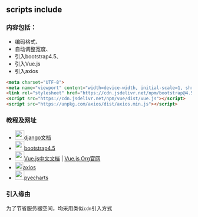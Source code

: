 ## scripts include

### 内容包括：
- 编码格式、
- 自动调整宽度、
- 引入bootstrap4.5、
- 引入Vue.js
- 引入axios
```html
<meta charset="UTF-8">
<meta name="viewport" content="width=device-width, initial-scale=1, shrink-to-fit=no">
<link rel="stylesheet" href="https://cdn.jsdelivr.net/npm/bootstrap@4.5.0/dist/css/bootstrap.min.css" integrity="sha384-9aIt2nRpC12Uk9gS9baDl411NQApFmC26EwAOH8WgZl5MYYxFfc+NcPb1dKGj7Sk" crossorigin="anonymous">
<script src="https://cdn.jsdelivr.net/npm/vue/dist/vue.js"></script>
<script src="https://unpkg.com/axios/dist/axios.min.js"></script>
```

### 教程及网址
- <img src="https://ss1.bdstatic.com/70cFvXSh_Q1YnxGkpoWK1HF6hhy/it/u=984013574,2171957555&fm=26&gp=0.jpg"  width="25px" >[django文档](https://docs.djangoproject.com/zh-hans/2.2/)
- <img src="https://ss1.bdstatic.com/70cFuXSh_Q1YnxGkpoWK1HF6hhy/it/u=1986474264,553976681&fm=26&gp=0.jpg"  width="25px" >[bootstrap4.5](https://v4.bootcss.com/docs/layout/overview/)
- <img src="https://ss1.bdstatic.com/70cFuXSh_Q1YnxGkpoWK1HF6hhy/it/u=3567312495,1960505430&fm=26&gp=0.jpg"  width="25px" >[Vue.js中文文档](https://vuejs.bootcss.com/guide/) | [Vue.js Org官网](https://cn.vuejs.org/)
- <img src="http://www.axios-js.com/logo.svg"  width="22px" height="20px">[axios](http://www.axios-js.com/zh-cn/docs/)
- <img src="https://ss0.bdstatic.com/70cFvHSh_Q1YnxGkpoWK1HF6hhy/it/u=1674005704,2652323496&fm=26&gp=0.jpg"  width="25px" >[pyecharts](http://gallery.pyecharts.org/#/README)



 ### 引入缘由
 为了节省服务器空间，均采用类似`cdn`引入方式